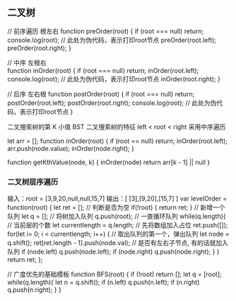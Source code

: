 <!--
 * @Author: hcs
 * @Date: 2023-04-21 11:44:37
 * @LastEditTime: 2023-04-26 12:56:30
 * @LastEditors: Do not edit
 * @Description: Modify here please
 * @FilePath: \git_program\FEStudy\算法\二叉树搜索.md
-->
## 二叉树

// 前序遍历 根左右
function preOrder(root) {
  if (root === null) return;
  console.log(root); // 此处为伪代码，表示打印root节点
  preOrder(root.left);
  preOrder(root.right);
}

// 中序 左根右  
function inOrder(root) {
  if (root === null) return;
  inOrder(root.left);
  console.log(root); // 此处为伪代码，表示打印root节点
  inOrder(root.right);
}

// 后序  左右根
function postOrder(root) {
  if (root === null) return;
  postOrder(root.left);
  postOrder(root.right);
  console.log(root); // 此处为伪代码，表示打印root节点
}

二叉搜索树的第 K 小值  BST
二叉搜索树的特征 left < root < right
采用中序遍历

let arr = [];
function inOrder(root) {
  if (root == null) return;
  inOrder(root.left);
  arr.push(node.value);
  inOrder(node.right);
}

 function getKthValue(node, k) {
    inOrder(node)
    return arr[k - 1] || null
}


### 二叉树层序遍历
输入：root = [3,9,20,null,null,15,7]
输出：[ [3],[9,20],[15,7] ]
var levelOrder = function(root) {
    let ret = [];
    // 判断是否为空
    if(!root) {
        return ret;
    }
    // 新增一个队列
    let q = [];
    // 将树加入队列
    q.push(root);
    // 一直循环队列
    while(q.length){
        // 当前层的个数
        let currentlength = q.length;
        // 先将数组加入占位
        ret.push([]);
        for(let i= 0; i < currentlength; i++) {
            // 取出队列的第一个，弹出队列
            let node = q.shift();
            ret[ret.length - 1].push(node.val);
            // 是否有左右子节点, 有的话就加入队列
            if (node.left) q.push(node.left);
            if (node.right) q.push(node.right);
        }
    }
    return ret;
};

// 广度优先的基础模板
function BFS(root) {
  if (!root) return [];
  let q = [root];
  while(q.length){
    let n = q.shift();
    if (n.left) q.push(n.left);
    if (n.right) q.push(n.right);
  }
}